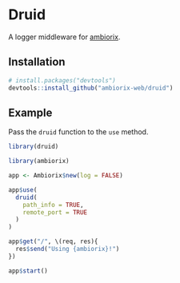 # Druid

A logger middleware for [ambiorix](https://ambiorix.dev).

## Installation

``` r
# install.packages("devtools")
devtools::install_github("ambiorix-web/druid")
```

## Example

Pass the `druid` function to the `use` method.

``` r
library(druid)

library(ambiorix)

app <- Ambiorix$new(log = FALSE)

app$use(
  druid(
    path_info = TRUE,
    remote_port = TRUE
  )
)

app$get("/", \(req, res){
  res$send("Using {ambiorix}!")
})

app$start()
```

